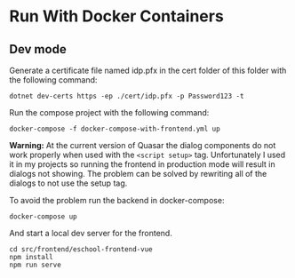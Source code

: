# Run With Docker Containers

## Dev mode

Generate a certificate file named idp.pfx in the cert folder of this folder with the following command:

```
dotnet dev-certs https -ep ./cert/idp.pfx -p Password123 -t
```

Run the compose project with the following command:

```
docker-compose -f docker-compose-with-frontend.yml up
```

**Warning:** At the current version of Quasar the dialog components do not work properly when used with the `<script setup>` tag. Unfortunately I used it in my projects so running the frontend in production mode will result in dialogs not showing. The problem can be solved by rewriting all of the dialogs to not use the setup tag.

To avoid the problem run the backend in docker-compose:

```
docker-compose up
```

And start a local dev server for the frontend.

```
cd src/frontend/eschool-frontend-vue
npm install
npm run serve
```
